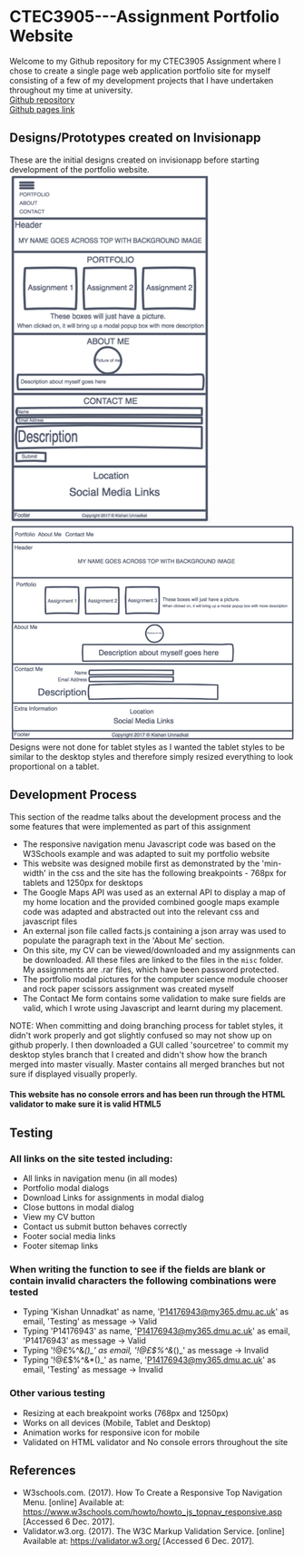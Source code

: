 # CTEC3905---Assignment Portfolio Website
Welcome to my Github repository for my CTEC3905 Assignment where I chose to create a single page web application portfolio site for myself consisting of a few of my development projects that I have undertaken throughout my time at university.
<br/>
[Github repository](https://github.com/KishUnnadkat/CTEC3905---Assignment)
<br/>
[Github pages link](https://kishunnadkat.github.io/CTEC3905---Assignment/)


## Designs/Prototypes created on Invisionapp
These are the initial designs created on invisionapp before starting development of the portfolio website.
![Designs for Mobile](img/mobiledesigns.png "Designs for mobile portfolio website")
![Designs for Desktop](img/desktopdesigns.png "Designs for desktop portfolio website")
Designs were not done for tablet styles as I wanted the tablet styles to be similar to the desktop styles and therefore simply resized everything to look proportional on a tablet.


## Development Process
This section of the readme talks about the development process and the some features that were implemented as part of this assignment
* The responsive navigation menu Javascript code was based on the W3Schools example and was adapted to suit my portfolio website
* This website was designed mobile first as demonstrated by the 'min-width' in the css and the site has the following breakpoints - 768px for tablets and 1250px for desktops
* The Google Maps API was used as an external API to display a map of my home location and the provided combined google maps example code was adapted and abstracted out into the relevant css and javascript files
* An external json file called facts.js containing a json array was used to populate the paragraph text in the 'About Me' section.
* On this site, my CV can be viewed/downloaded and my assignments can be downloaded. All these files are linked to the files in the `misc` folder. My assignments are .rar files, which have been password protected.
* The portfolio modal pictures for the computer science module chooser and rock paper scissors assignment was created myself
* The Contact Me form contains some validation to make sure fields are valid, which I wrote using Javascript and learnt during my placement.

NOTE: When committing and doing branching process for tablet styles, it didn't work properly and got slightly confused so may not show up on github properly. I then downloaded a GUI called 'sourcetree' to commit my desktop styles branch that I created and didn't show how the branch merged into master visually. Master contains all merged branches but not sure if displayed visually properly.
#### This website has no console errors and has been run through the HTML validator to make sure it is valid HTML5


## Testing
### All links on the site tested including:
- All links in navigation menu (in all modes)
- Portfolio modal dialogs
- Download Links for assignments in modal dialog
- Close buttons in modal dialog
- View my CV button
- Contact us submit button behaves correctly
- Footer social media links
- Footer sitemap links

### When writing the function to see if the fields are blank or contain invalid characters the following combinations were tested
- Typing 'Kishan Unnadkat' as name, 'P14176943@my365.dmu.ac.uk' as email, 'Testing' as message    -> Valid
- Typing 'P14176943' as name, 'P14176943@my365.dmu.ac.uk' as email, 'P14176943' as message        -> Valid
- Typing '!@£$%^&*()_' as name, '!@£$%^&*()_' as email, '!@£$%^&*()_' as message                  -> Invalid
- Typing '!@£$%^&*()_' as name, 'P14176943@my365.dmu.ac.uk' as email, 'Testing' as message        -> Invalid

### Other various testing
- Resizing at each breakpoint works (768px and 1250px)
- Works on all devices (Mobile, Tablet and Desktop)
- Animation works for responsive icon for mobile
- Validated on HTML validator and No console errors throughout the site


## References
* W3schools.com. (2017). How To Create a Responsive Top Navigation Menu. [online] Available at: https://www.w3schools.com/howto/howto_js_topnav_responsive.asp [Accessed 6 Dec. 2017].
* Validator.w3.org. (2017). The W3C Markup Validation Service. [online] Available at: https://validator.w3.org/ [Accessed 6 Dec. 2017].